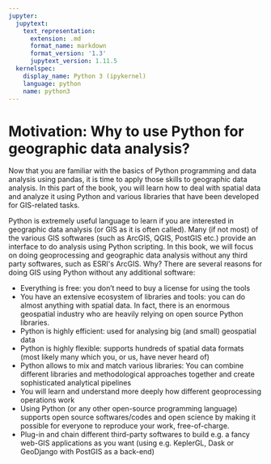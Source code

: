 ```yaml
---
jupyter:
  jupytext:
    text_representation:
      extension: .md
      format_name: markdown
      format_version: '1.3'
      jupytext_version: 1.11.5
  kernelspec:
    display_name: Python 3 (ipykernel)
    language: python
    name: python3
---
```


# Motivation: Why to use Python for geographic data analysis?

Now that you are familiar with the basics of Python programming and data analysis using pandas, it is time to apply those skills to geographic data analysis. In this part of the book, you will learn how to deal with spatial data and analyze it using Python and various libraries that have been developed for GIS-related tasks.


Python is extremely useful language to learn if you are interested in geographic data analysis (or GIS as it is often called). Many (if not most) of the various GIS softwares (such as ArcGIS, QGIS, PostGIS etc.) provide an interface to do analysis using Python scripting. In this book, we will focus on doing geoprocessing and geographic data analysis without any third party softwares, such as ESRI's ArcGIS. Why? There are several reasons for doing GIS using Python without any additional software:

- Everything is free: you don’t need to buy a license for using the tools
- You have an extensive ecosystem of libraries and tools: you can do almost anything with spatial data. In fact, there is an enormous geospatial industry who are heavily relying on open source Python libraries.
- Python is highly efficient: used for analysing big (and small) geospatial data
- Python is highly flexible: supports hundreds of spatial data formats (most likely many which you, or us, have never heard of)
- Python allows to mix and match various libraries: You can combine different libraries and methodological approaches together and create sophisticated analytical pipelines 
- You will learn and understand more deeply how different geoprocessing operations work
- Using Python (or any other open-source programming language) supports open source softwares/codes and open science by making it possible for everyone to reproduce your work, free-of-charge.
- Plug-in and chain different third-party softwares to build e.g. a fancy web-GIS applications as you want (using e.g. KeplerGL, Dask or GeoDjango with PostGIS as a back-end)

```python

```
